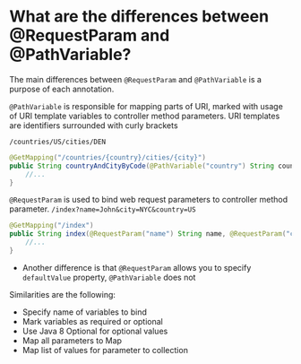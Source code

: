 # What are the differences between @RequestParam and @PathVariable?
The main differences between ```@RequestParam``` and ```@PathVariable``` is a purpose of each annotation.

```@PathVariable``` is responsible for mapping parts of URI, marked with usage of URI template variables to controller 
method parameters. URI templates are identifiers surrounded with curly brackets

```/countries/US/cities/DEN```

```java
@GetMapping("/countries/{country}/cities/{city}")
public String countryAndCityByCode(@PathVariable("country") String country, @PathVariable(value = "city") String city){
    //...
}
```

```@RequestParam``` is used to bind web request parameters to controller method parameter.
```/index?name=John&city=NYC&country=US```

```java
@GetMapping("/index")
public String index(@RequestParam("name") String name, @RequestParam("city") String city, @RequestParam("country") String country){
    //...
}
```

- Another difference is that ```@RequestParam``` allows you to specify ```defaultValue``` property, ```@PathVariable``` does not

Similarities are the following:
- Specify name of variables to bind
- Mark variables as required or optional
- Use Java 8 Optional for optional values
- Map all parameters to Map
- Map list of values for parameter to collection
